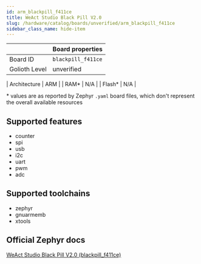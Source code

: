 ```yaml
---
id: arm_blackpill_f411ce
title: WeAct Studio Black Pill V2.0
slug: /hardware/catalog/boards/unverified/arm_blackpill_f411ce
sidebar_class_name: hide-item
---
```


[//]: # (This is an auto-generated file, do not edit! Changes to it will be lost upon re-generation)



|                | Board properties     |
| -------------  | -------------------- |
| Board ID       | `blackpill_f411ce` |
| Golioth Level  | unverified       |

| Architecture   | ARM |
| RAM*           | N/A |
| Flash*         | N/A |

\* values are as reported by Zephyr `.yaml` board files, which don't represent the overall available resources



## Supported features

* counter
* spi
* usb
* i2c
* uart
* pwm
* adc

## Supported toolchains

* zephyr
* gnuarmemb
* xtools

## Official Zephyr docs

[WeAct Studio Black Pill V2.0 (blackpill_f411ce)](https://docs.zephyrproject.org/latest/boards/arm/blackpill_f411ce/doc/index.html)
